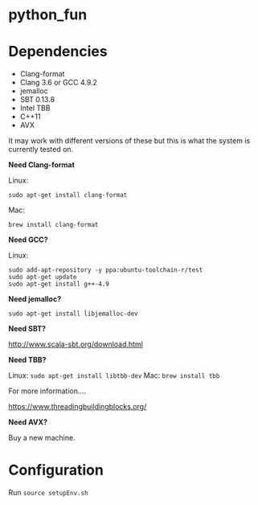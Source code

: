# python_fun

# Dependencies

* Clang-format
* Clang 3.6 or GCC 4.9.2
* jemalloc
* SBT 0.13.8
* Intel TBB
* C++11
* AVX

It may work with different versions of these but this is what the system is currently tested on.

**Need Clang-format**

Linux:
```
sudo apt-get install clang-format
```
Mac:
```
brew install clang-format
```

**Need GCC?**

Linux:
```
sudo add-apt-repository -y ppa:ubuntu-toolchain-r/test  
sudo apt-get update
sudo apt-get install g++-4.9
```

**Need jemalloc?**
```
sudo apt-get install libjemalloc-dev
```
**Need SBT?**

http://www.scala-sbt.org/download.html

**Need TBB?**

Linux: `sudo apt-get install libtbb-dev`
Mac: `brew install tbb`

For more information....

https://www.threadingbuildingblocks.org/

**Need AVX?**

Buy a new machine.

# Configuration

Run `source setupEnv.sh`
